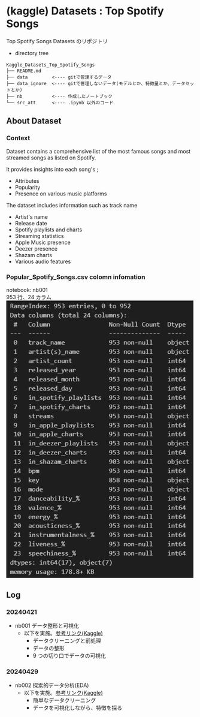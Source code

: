 # (kaggle) Datasets : Top Spotify Songs

Top Spotify Songs Datasets のリポジトリ

- directory tree

```
Kaggle_Datasets_Top_Spotify_Songs
├── README.md
├── data         <---- gitで管理するデータ
├── data_ignore  <---- gitで管理しないデータ(モデルとか、特徴量とか、データセットとか)
├── nb           <---- 作成したノートブック
└── src_att      <---- .ipynb 以外のコード
```

## About Dataset

### Context

Dataset contains a comprehensive list of the most famous songs and most streamed songs as listed on Spotify.

It provides insights into each song's ;

- Attributes
- Popularity
- Presence on various music platforms

The dataset includes information such as track name

- Artist's name
- Release date
- Spotify playlists and charts
- Streaming statistics
- Apple Music presence
- Deezer presence
- Shazam charts
- Various audio features

### Popular_Spotify_Songs.csv colomn infomation

notebook: nb001<br>
953 行、24 カラム<br>
<img src='.\data\images\readme\nb001_info.png' width='500'>

## Log

### 20240421

- nb001 データ整形と可視化
  - 以下を実施。[参考リンク(Kaggle)](https://www.kaggle.com/code/kamalikoshy/spotify-data-analysis)
    - データクリーニングと前処理
    - データの整形
    - 9 つの切り口でデータの可視化

### 20240429

- nb002 探索的データ分析(EDA)
  - 以下を実施。[参考リンク(Kaggle)](https://www.kaggle.com/code/lucasguiraldelli/eda-of-spotify-artist-songs-and-related-data)
    - 簡単なデータクリーニング
    - データを可視化しながら、特徴を探る
